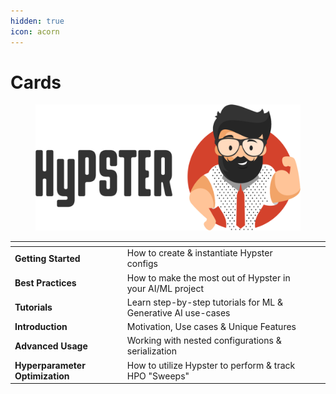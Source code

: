 ```yaml
---
hidden: true
icon: acorn
---
```


# Cards

<figure><img src="../.gitbook/assets/hypster_with_text (1).png" alt=""><figcaption></figcaption></figure>

<table data-view="cards"><thead><tr><th></th><th></th><th></th><th data-hidden data-card-cover data-type="files"></th></tr></thead><tbody><tr><td><strong>Getting Started</strong></td><td>How to create &#x26; instantiate Hypster configs</td><td></td><td></td></tr><tr><td><strong>Best Practices</strong></td><td>How to make the most out of Hypster in your AI/ML project</td><td></td><td></td></tr><tr><td><strong>Tutorials</strong></td><td>Learn step-by-step tutorials for ML &#x26; Generative AI use-cases </td><td></td><td></td></tr><tr><td><strong>Introduction</strong></td><td>Motivation, Use cases &#x26; Unique Features</td><td></td><td></td></tr><tr><td><strong>Advanced Usage</strong></td><td>Working with nested configurations &#x26; serialization</td><td></td><td></td></tr><tr><td><strong>Hyperparameter Optimization</strong></td><td>How to utilize Hypster to perform &#x26; track HPO "Sweeps"</td><td></td><td></td></tr></tbody></table>
